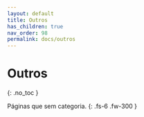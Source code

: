 ```yaml
---
layout: default
title: Outros
has_children: true
nav_order: 98
permalink: docs/outros
---
```


# Outros
{: .no_toc }

Páginas que sem categoria.
{: .fs-6 .fw-300 }
